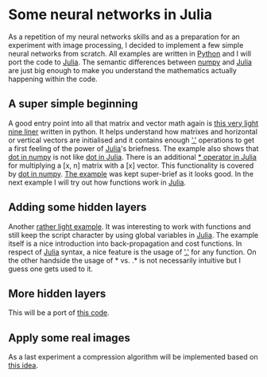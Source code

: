 # Some neural networks in Julia
As a repetition of my neural networks skills and as a preparation for an experiment with image processing, I decided to implement a few simple neural networks from scratch. All examples are written in [Python](https://www.python.org/) and I will port the code to [Julia](https://julialang.org/). The semantic differences between [numpy](http://www.numpy.org/) and [Julia](https://julialang.org/) are just big enough to make you understand the mathematics actually happening within the code.

## A super simple beginning
A good entry point into all that matrix and vector math again is [this very light nine liner](https://medium.com/technology-invention-and-more/how-to-build-a-simple-neural-network-in-9-lines-of-python-code-cc8f23647ca1) written in python. It helps understand how matrixes and horizontal or vertical vectors are initialised and it contains enough ['.'](https://docs.julialang.org/en/v1/manual/mathematical-operations/#man-dot-operators-1) operations to get a first feeling of the power of [Julia](https://julialang.org/)'s briefness. The example also shows that [dot in numpy](https://docs.scipy.org/doc/numpy/reference/generated/numpy.dot.html) is not like [dot in Julia](https://docs.julialang.org/en/v1/stdlib/LinearAlgebra/index.html#LinearAlgebra.dot). There is an additional [* operator in Julia](https://docs.julialang.org/en/v1/stdlib/LinearAlgebra/index.html#Base.:*-Tuple{AbstractArray{T,2}%20where%20T,AbstractArray{T,2}%20where%20T}) for multiplying a [x, n] matrix with a [x] vector. This functionality is covered by [dot in numpy](https://docs.scipy.org/doc/numpy/reference/generated/numpy.dot.html).
[The example](./supersimple.jl) was kept super-brief as it looks good. In the next example I will try out how functions work in [Julia](https://julialang.org/).

## Adding some hidden layers
Another [rather light example](https://towardsdatascience.com/how-to-build-your-own-neural-network-from-scratch-in-python-68998a08e4f6). It was interesting to work with functions and still keep the script character by using global variables in [Julia](https://julialang.org/). The example itself is a nice introduction into back-propagation and cost functions. In respect of [Julia](https://julialang.org/) syntax, a nice feature is the usage of ['.'](https://docs.julialang.org/en/v1/manual/mathematical-operations/#man-dot-operators-1) for any function. On the other handside the usage of * vs. .* is not necessarily intuitive but I guess one gets used to it.

## More hidden layers
This will be a port of [this code](https://medium.freecodecamp.org/building-a-3-layer-neural-network-from-scratch-99239c4af5d3).

## Apply some real images
As a last experiment a compression algorithm will be implemented based on [this idea](https://hackernoon.com/using-ai-to-super-compress-images-5a948cf09489).

